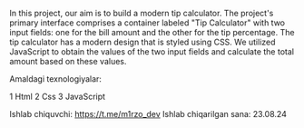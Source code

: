 In this project, our aim is to build a modern tip calculator. The project's primary interface comprises a container labeled "Tip Calculator" with two input fields: one for the bill amount and the other for the tip percentage. The tip calculator has a modern design that is styled using CSS. We utilized JavaScript to obtain the values of the two input fields and calculate the total amount based on these values.

Amaldagi texnologiyalar:

1 Html
2 Css
3 JavaScript

Ishlab chiquvchi: https://t.me/m1rzo_dev Ishlab chiqarilgan sana: 23.08.24
